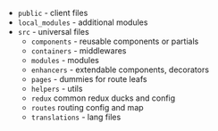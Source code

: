 - `public` - client files
- `local_modules` - additional modules
- `src` - universal files
  - `components` - reusable components or partials
  - `containers` - middlewares
  - `modules` - modules
  - `enhancers` - extendable components, decorators
  - `pages` - dummies for route leafs
  - `helpers` - utils
  - `redux` common redux ducks and config
  - `routes` routing config and map
  - `translations` - lang files
